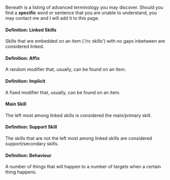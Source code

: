 Beneath is a listing of advanced terminology you may discover. Should you find a **specific** word or sentence that you are unable to understand, you may contact me and I will add it to this page.

#### Definition: Linked Skills  
Skills that are embedded on an item ('/rc skills') with no gaps inbetween are considered linked.

#### Definition: Affix  
A random modifier that, usually, can be found on an item.

#### Definition: Implicit  
A fixed modifier that, usually, can be found on an item.

#### Main Skill  
The left most among linked skills is considered the main/primary skill.

#### Definition: Support Skill  
The skills that are not the left most among linked skills are considered support/secondary skills.

#### Definition: Behaviour 
A number of things that will happen to a number of targets when a certain thing happens.